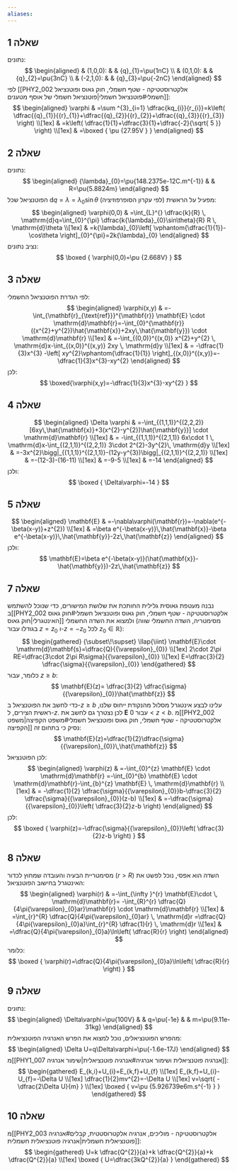 ```yaml
---
aliases:
---
```

## שאלה 1
נתונים:
$$
\begin{aligned}
 & (1,0,0): &  &  {q}_{1}=\pu{1nC} \\
 & (0,1,0): &  & {q}_{2}=\pu{3nC} \\
 & (-2,1,0): &  & {q}_{3}=\pu{-2nC}
\end{aligned}
$$
לפי [[PHY2_002 אלקטרוסטטיקה - שטף חשמלי, חוק גאוס ופוטנציאל חשמלי#פוטנציאל חשמלי|פוטנציאל חשמלי של אוסף מטענים]]:
$$
\begin{aligned}
\varphi & =\sum ^{3}_{i=1} \dfrac{kq_{i}}{r_{i}}=k\left( \dfrac{{q}_{1}}{{r}_{1}}+\dfrac{{q}_{2}}{{r}_{2}}+\dfrac{{q}_{3}}{{r}_{3}} \right) \\[1ex]
 & =k\left( \dfrac{1}{1}+\dfrac{3}{1}+\dfrac{-2}{\sqrt{ 5 }} \right) \\[1ex]
 & =\boxed {
\pu {27.95V }
 }
\end{aligned}
$$

## שאלה 2
נתונים:
$$
\begin{aligned}
{\lambda}_{0}=\pu{148.2375e-12C.m^{-1}} &  & R=\pu{5.8824m}
\end{aligned}
$$
הפוטנציאל שכל $\mathrm{d}q=\lambda={\lambda}_{0}\sin\theta$ מפעיל על הראשית (לפי עקרון הסופרפוזיציה):
$$
\begin{aligned}
\varphi(0,0) & =\int_{L}^{} \dfrac{k}{R} \, \mathrm{d}q=\int_{0}^{\pi} \dfrac{k{\lambda}_{0}\sin\theta}{R} R \, \mathrm{d}\theta  \\[1ex]
 & =k{\lambda}_{0}\left[ \vphantom{\dfrac{1}{1}}-\cos\theta \right]_{0}^{\pi}=2k{\lambda}_{0} 
\end{aligned}
$$
נציב נתונים:
$$
\boxed {
\varphi(0,0)=\pu {2.668V}
 }
$$

## שאלה 3
לפי הגדרת הפוטנציאל החשמלי:
$$
\begin{aligned}
\varphi(x,y) & =-\int_{\mathbf{r}_{\text{ref}}}^{\mathbf{r}} \mathbf{E} \cdot \mathrm{d}\mathbf{r}=-\int_{0}^{\mathbf{r}}((x^{2}+y^{2})\hat{\mathbf{x}}+2xy\,\hat{\mathbf{y}}) \cdot \mathrm{d}\mathbf{r} \\[1ex]
 & =-\int_{(0,0)}^{(x,0)} x^{2}+y^{2} \, \mathrm{d}x-\int_{(x,0)}^{(x,y)} 2xy \, \mathrm{d}y   \\[1ex]
 & = -\dfrac{1}{3}x^{3} -\left[ xy^{2}\vphantom{\dfrac{1}{1}} \right]_{(x,0)}^{(x,y)}=-\dfrac{1}{3}x^{3}-xy^{2}
\end{aligned}
$$
לכן:
$$
\boxed{\varphi(x,y)=-\dfrac{1}{3}x^{3}-xy^{2} }
$$
## שאלה 4
$$
\begin{aligned}
\Delta \varphi & =-\int_{(1,1,1)}^{(2,2,2)} [6xy\,\hat{\mathbf{x}}+3(x^{2}-y^{2})\hat{\mathbf{y}}]  \cdot \mathrm{d}\mathbf{r} \\[1ex]
 & = -\int_{(1,1,1)}^{(2,1,1)} 6x\cdot 1 \, \mathrm{d}x-\int_{(2,1,1)}^{(2,2,1)}  3\cdot 2^{2}-3y^{2}\, \mathrm{d}y   \\[1ex]
 & =-3x^{2}\bigg|_{(1,1,1)}^{(2,1,1)}-(12y-y^{3})\bigg|_{(2,1,1)}^{(2,2,1)}   \\[1ex]
 & =-(12-3)-(16-11) \\[1ex]
 & =-9-5 \\[1ex]
 & =-14
\end{aligned}
$$
ולכן:
$$
\boxed {
\Delta\varphi=-14
 }
$$
## שאלה 5
$$
\begin{aligned}
\mathbf{E} & =-\nabla\varphi(\mathbf{r})=-\nabla(e^{-\beta(x-y)}+z^{2}) \\[1ex]
 & =\beta e^{-\beta(x-y)}\,\hat{\mathbf{x}}-\beta e^{-\beta(x-y)}\,\hat{\mathbf{y}}-2z\,\hat{\mathbf{z}}
\end{aligned}
$$
ולכן:
$$
\mathbf{E}=\beta e^{-\beta(x-y)}(\hat{\mathbf{x}}-\hat{\mathbf{y}})-2z\,\hat{\mathbf{z}}
$$

## שאלה 7
נבנה מעטפת גאוסית גלילית החותכת את שלושת המישורים, כדי שנוכל להשתמש ב[[PHY2_002 אלקטרוסטטיקה - שטף חשמלי, חוק גאוס ופוטנציאל חשמלי#חוק גאוס האינטגרלי|חוק גאוס]] ולמצוא את השדה החשמלי (מסימטריה, השדה החשמלי שווה בגודלו עבור $z={z}_{0}$ ו-$z=-{z}_{0}$ לכל ${z}_{0}\in \mathbb{R}$):
$$
\begin{gathered}
{\subset\!\supset} \llap{\iint} \mathbf{E}\cdot \mathrm{d}\mathbf{s}=\dfrac{Q}{{\varepsilon}_{0}} \\[1ex]
2\cdot 2\pi RE=\dfrac{3\cdot 2\pi R\sigma}{{\varepsilon}_{0}} \\[1ex]
E=\dfrac{3}{2} \dfrac{\sigma}{{\varepsilon}_{0}}
\end{gathered}
$$
כלומר, עבור $z\geq b$:
$$
\mathbf{E}(z)= \dfrac{3}{2} \dfrac{\sigma}{{\varepsilon}_{0}}\hat{\mathbf{z}}
$$
כדי לחשב את הפוטנציאל ב-$z\geq b$ עלינו לבצע אינטגרל מסלול מהנקודת ייחוס שלנו, ראשית הצירים, ל-$z$. לכן נצטרך גם לחשב את $\mathbf{E}$ עבור $0<z<b$. מ[[PHY2_002 אלקטרוסטטיקה - שטף חשמלי, חוק גאוס ופוטנציאל חשמלי#משפט הקפיצה|משפט הקפיצה]] נסיק כי בתחום זה:
$$
\mathbf{E}(z)=\dfrac{1}{2}\dfrac{\sigma}{{\varepsilon}_{0}}\,\hat{\mathbf{z}}
$$
לכן הפוטנציאל:
$$
\begin{aligned}
\varphi(z) & =-\int_{0}^{z} \mathbf{E} \cdot \mathrm{d}\mathbf{r} =-\int_{0}^{b} \mathbf{E}  \cdot \mathrm{d}\mathbf{r}-\int_{b}^{z} \mathbf{E} \, \mathrm{d}\mathbf{r}   \\[1ex]
 & = -\dfrac{1}{2} \dfrac{\sigma}{{\varepsilon}_{0}}b-\dfrac{3}{2} \dfrac{\sigma}{{\varepsilon}_{0}}(z-b) \\[1ex]
 & =-\dfrac{\sigma}{{\varepsilon}_{0}}\left( \dfrac{3}{2}z-b \right)
\end{aligned}
$$
לכן:
$$
\boxed {
\varphi(z)=-\dfrac{\sigma}{{\varepsilon}_{0}}\left( \dfrac{3}{2}z-b \right)
 }
$$
## שאלה 8
מסימטריית הבעיה והעובדה שמחוץ לכדור ($r>R$) השדה הוא אפסי, נוכל לפשט את האינטגרל בחישוב הפוטנציאל:
$$
\begin{aligned}
\varphi(r) & =-\int_{\infty }^{r} \mathbf{E}\cdot \, \mathrm{d}\mathbf{r}= -\int_{R}^{r} \dfrac{Q}{4\pi{\varepsilon}_{0}ar}\mathbf{r} \cdot \mathrm{d}\mathbf{r}  \\[1ex]
 & =\int_{r}^{R} \dfrac{Q}{4\pi{\varepsilon}_{0}ar} \, \mathrm{d}r =\dfrac{Q}{4\pi{\varepsilon}_{0}a}\int_{r}^{R} \dfrac{1}{r} \, \mathrm{d}r \\[1ex]
 & =\dfrac{Q}{4\pi{\varepsilon}_{0}a}\ln\left( \dfrac{R}{r} \right)
\end{aligned}
$$
כלומר:
$$
\boxed {
\varphi(r)=\dfrac{Q}{4\pi{\varepsilon}_{0}a}\ln\left( \dfrac{R}{r} \right)
 }
$$

## שאלה 9
נתונים:
$$
\begin{aligned}
\Delta\varphi=\pu{100V} &  & q=\pu{-1e} &  & m=\pu{9.11e-31kg}
\end{aligned}
$$
מהפרש הפוטנציאלים, נוכל למצוא את הפרש האנרגיה הפוטנציאלית:
$$
\begin{aligned}
\Delta U=q\Delta\varphi=\pu{-1.6e-17J}
\end{aligned}
$$
מ[[PHY1_007 אנרגיה פוטנציאלית ושימור אנרגיה#אנרגיה פוטנציאלית|שימור אנרגיה]]:
$$
\begin{gathered}
E_{k,i}+U_{i}=E_{k,f}+U_{f} \\[1ex]
E_{k,f}=U_{i}-U_{f}=-\Delta U \\[1ex]
\dfrac{1}{2}mv^{2}=-\Delta U \\[1ex]
v=\sqrt{ -\dfrac{2\Delta U}{m} } \\[1ex]
\boxed {
v=\pu {5.926739e6m.s^{-1} }
 }
\end{gathered}
$$

## שאלה 10
מ[[PHY2_003 אלקטרוסטטיקה - מוליכים, אנרגיה אלקטרוסטטית, קבלים#אנרגיה פוטנציאלית חשמלית|אנרגיה פוטנציאלית חשמלית]]:
$$
\begin{gathered}
U=k \dfrac{Q^{2}}{a}+k \dfrac{Q^{2}}{a}+k \dfrac{Q^{2}}{a} \\[1ex]
\boxed {
U=\dfrac{3kQ^{2}}{a}
 }
\end{gathered}
$$